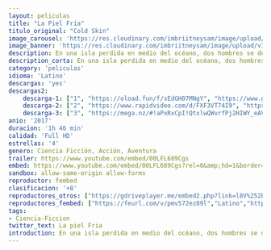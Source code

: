 ```yaml
---
layout: peliculas
title: "La Piel Fría"
titulo_original: "Cold Skin"
image_carousel: 'https://res.cloudinary.com/imbriitneysam/image/upload/v1543972280/piel-poster-min.jpg'
image_banner: 'https://res.cloudinary.com/imbriitneysam/image/upload/v1543972280/piel-banner-min.jpg'
description: En una isla perdida en medio del océano, dos hombres se defienden, noche tras noche, resguardados en un faro, del asedio de unas extrañas criaturas marinas. Sometidos a la extrema tensión, sin entender las razones del ataque, tendrán que replantearse cómo enfrentarse a lo desconocido. Adaptación de la exitosa obra de Albert Sánchez Piñol.
description_corta: En una isla perdida en medio del océano, dos hombres se defienden, noche tras noche, resguardados en un faro, del asedio de unas extrañas criaturas marinas. Sometidos a la extrema tensión, sin entender las razones del ataque, tendrán que..
category: 'peliculas'
idioma: 'Latino'
descargas: 'yes'
descargas2:
    descarga-1: ["1", "https://oload.fun/f/sEdGH07MNgY", "https://www.google.com/s2/favicons?domain=openload.co","OpenLoad","https://res.cloudinary.com/imbriitneysam/image/upload/v1541473684/mexico.png", "Latino", "Full HD"]
    descarga-2: ["2", "https://www.rapidvideo.com/d/FXF3VT74I9", "https://www.google.com/s2/favicons?domain=www.rapidvideo.com","RapidVideo","https://res.cloudinary.com/imbriitneysam/image/upload/v1541473684/mexico.png", "Latino", "Full HD"]
    descarga-3: ["3", "https://mega.nz/#!aPxRxCpI!QtxlwQWvrfPj2HIWY_eAVV6C0l_7bvC0qFq7VcSsc0c", "https://www.google.com/s2/favicons?domain=mega.nz","Mega","https://res.cloudinary.com/imbriitneysam/image/upload/v1541473684/mexico.png", "Latino", "Full HD"]
anio: '2017'
duracion: '1h 46 min'
calidad: 'Full HD'
estrellas: '4'
genero: Ciencia Ficción, Acción, Aventura
trailer: https://www.youtube.com/embed/00LFL689Cgs
embed: https://www.youtube.com/embed/00LFL689Cgs?rel=0&amp;hd=1&border=0&wmode=opaque&enablejsapi=1&modestbranding=1&controls=1&showinfo=1
sandbox: allow-same-origin allow-forms
reproductor: fembed
clasificacion: '+8'
reproductores_otros: ["https://gdriveplayer.me/embed2.php?link=l8V%252BjjdmacC5PapdhbJmqQaLpKm2%252Fpjbqi9dmBWV2D2EGuZs462keE1IXmte4EhezRQw0EhxFJvjc2GSpqCjpQ9HIwgk3NfoR6Om3dxHxnniGTbwcKYzmU3%252Bxe%252BVg6y60PMuzZK1B5EhxAyzCfzUFoMHqvIYrD7LC5%252BuEBYI3FewN35gQE6godOMLdVoKekaHzjPrgA3uagjmhug92lMCS","Latino","https://gdriveplayer.me/embed2.php?link=dV8aZlQsH79AVTZ6m3TCsQgqo2tohkFgCU6Wq4w6lr2XM1Z1fKGQJeEXZopCZBmS7jfVU394lDXlNTJXAI%252B4upYhpyAMj%252FzG9iCcjlufTzU5bv6mUnQjrPS1SBGk6Zxla7MLVh45y2p6%252BTHhFzQkkC2BgiADjRQmogLrbSt3T%252BBn%252Ftcb8HrXnEe%252BV%252Fq9fUpPH3zvgCSnWXNzV5sA5FTIiM","Latino","https://movcloud.net/embed/up-elcTSEuyN","Latino","https://mstream.press/npijfznkdo5r","Latino"]
reproductores_fembed: ["https://feurl.com/v/pmv572ez89l","Latino","https://feurl.com/v/3qv17p1862v","Latino"]
tags:
- Ciencia-Ficcion
twitter_text: La piel Fria
introduction: En una isla perdida en medio del océano, dos hombres se defienden, noche tras noche, resguardados en un faro, del asedio de unas extrañas criaturas marinas. Sometidos a la extrema tensión, sin entender las razones del ataque, tendrán que..
---
```












